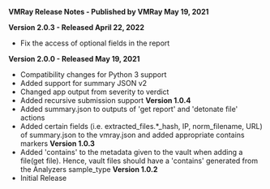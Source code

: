 **VMRay Release Notes - Published by VMRay May 19, 2021**


**Version 2.0.3 - Released April 22, 2022**

* Fix the access of optional fields in the report

**Version 2.0.0 - Released May 19, 2021**

* Compatibility changes for Python 3 support
* Added support for summary JSON v2
* Changed app output from severity to verdict
* Added recursive submission support
**Version 1.0.4**
* Added summary.json to outputs of 'get report' and 'detonate file' actions
* Added certain fields (i.e. extracted\_files.*\_hash, IP, norm\_filename, URL) of summary.json to the vmray.json and added appropriate contains markers
**Version 1.0.3**
* Added 'contains' to the metadata given to the vault when adding a file(get file). Hence, vault files should have a 'contains' generated from the Analyzers sample\_type
**Version 1.0.2**
* Initial Release
